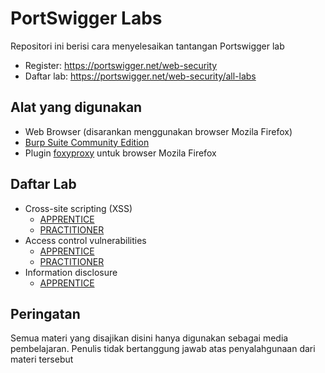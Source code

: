 # PortSwigger Labs
Repositori ini berisi cara menyelesaikan tantangan Portswigger lab

- Register: https://portswigger.net/web-security
- Daftar lab: https://portswigger.net/web-security/all-labs

## Alat yang digunakan
- Web Browser (disarankan menggunakan browser Mozila Firefox)
- [Burp Suite Community Edition](https://portswigger.net/burp/communitydownload)
- Plugin [foxyproxy](https://addons.mozilla.org/en-US/firefox/addon/foxyproxy-standard/) untuk browser Mozila Firefox

## Daftar Lab
- Cross-site scripting (XSS)
	- [APPRENTICE](XSS/APPRENTICE)
	- [PRACTITIONER](XSS/PRACTITIONER)
- Access control vulnerabilities
	- [APPRENTICE](Access%20Control%20Vulnerabilities/APPRENTICE)
	- [PRACTITIONER](Access%20Control%20Vulnerabilities/PRACTITIONER)
- Information disclosure
	- [APPRENTICE](Information%20Disclosure/APPRENTICE)

## Peringatan
Semua materi yang disajikan disini hanya digunakan sebagai media pembelajaran. Penulis tidak bertanggung jawab atas penyalahgunaan dari materi tersebut